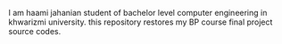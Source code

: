I am haami jahanian student of bachelor level computer engineering in khwarizmi university.
this repository restores my BP course final project source codes.
